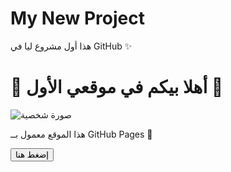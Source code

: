 # My New Project
هذا أول مشروع ليا في GitHub ✨
<!DOCTYPE html>
<html lang="ar">
<head>
  <meta charset="UTF-8">
  <title>موقعي الأول</title>
  <link rel="stylesheet" href="style.css">
</head>
<body>
  <h1>🎉 أهلا بيكم في موقعي الأول 🎉</h1>
  <img src="profile.jpg" alt="صورة شخصية" class="profile">
  <p>هذا الموقع معمول بــ GitHub Pages 🚀</p>
  <button onclick="alert('مرحبا بيك 👋')">إضغط هنا</button>
